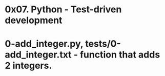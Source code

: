 # 0x07. Python - Test-driven development
# 0-add_integer.py, tests/0-add_integer.txt - function that adds 2 integers.
